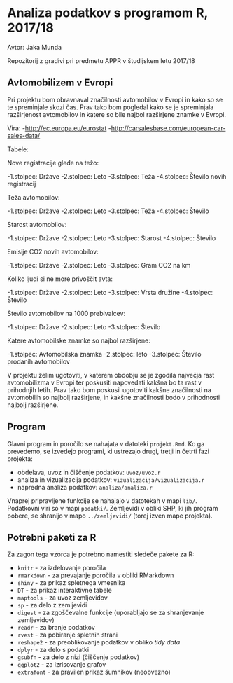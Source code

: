 # Analiza podatkov s programom R, 2017/18

Avtor: Jaka Munda

Repozitorij z gradivi pri predmetu APPR v študijskem letu 2017/18

## Avtomobilizem v Evropi

Pri projektu bom obravnaval značilnosti avtomobilov v Evropi in kako so se te spreminjale skozi čas. Prav tako bom pogledal kako se je spreminjala razširjenost avtomobilov in katere so bile najbol razširjene znamke v Evropi.

Vira:
-http://ec.europa.eu/eurostat
-http://carsalesbase.com/european-car-sales-data/

Tabele:

Nove registracije glede na težo:

-1.stolpec: Države
-2.stolpec: Leto
-3.stolpec: Teža
-4.stolpec: Število novih registracij

Teža avtomobilov:

-1.stolpec: Države
-2.stolpec: Leto
-3.stolpec: Teža
-4.stolpec: Število

Starost avtomobilov:

-1.stolpec: Države
-2.stolpec: Leto
-3.stolpec: Starost
-4.stolpec: Število

Emisije CO2 novih avtomobilov:

-1.stolpec: Države
-2.stolpec: Leto
-3.stolpec: Gram CO2 na km

Koliko ljudi si ne more privoščit avta:

-1.stolpec: Države
-2.stolpec: Leto
-3.stolpec: Vrsta družine
-4.stolpec: Število

Število avtomobilov na 1000 prebivalcev:

-1.stolpec: Države
-2.stolpec: Leto
-3.stolpec: Število

Katere avtomobilske znamke so najbol razširjene:

-1.stolpec: Avtomobilska znamka
-2.stolpec: leto
-3.stolpec: Število prodanih avtomobilov

V projektu želim ugotoviti, v katerem obdobju se je zgodila največja rast avtomobilizma v Evropi ter poskusiti napovedati kakšna bo ta rast v prihodnjih letih. Prav tako bom poskusil ugotoviti kakšne značilnosti na avtomobilih so najbolj razširjene, in kakšne značilnosti bodo v prihodnosti najbolj razširjene.

## Program

Glavni program in poročilo se nahajata v datoteki `projekt.Rmd`. Ko ga prevedemo,
se izvedejo programi, ki ustrezajo drugi, tretji in četrti fazi projekta:

* obdelava, uvoz in čiščenje podatkov: `uvoz/uvoz.r`
* analiza in vizualizacija podatkov: `vizualizacija/vizualizacija.r`
* napredna analiza podatkov: `analiza/analiza.r`

Vnaprej pripravljene funkcije se nahajajo v datotekah v mapi `lib/`. Podatkovni
viri so v mapi `podatki/`. Zemljevidi v obliki SHP, ki jih program pobere, se
shranijo v mapo `../zemljevidi/` (torej izven mape projekta).

## Potrebni paketi za R

Za zagon tega vzorca je potrebno namestiti sledeče pakete za R:

* `knitr` - za izdelovanje poročila
* `rmarkdown` - za prevajanje poročila v obliki RMarkdown
* `shiny` - za prikaz spletnega vmesnika
* `DT` - za prikaz interaktivne tabele
* `maptools` - za uvoz zemljevidov
* `sp` - za delo z zemljevidi
* `digest` - za zgoščevalne funkcije (uporabljajo se za shranjevanje zemljevidov)
* `readr` - za branje podatkov
* `rvest` - za pobiranje spletnih strani
* `reshape2` - za preoblikovanje podatkov v obliko *tidy data*
* `dplyr` - za delo s podatki
* `gsubfn` - za delo z nizi (čiščenje podatkov)
* `ggplot2` - za izrisovanje grafov
* `extrafont` - za pravilen prikaz šumnikov (neobvezno)
